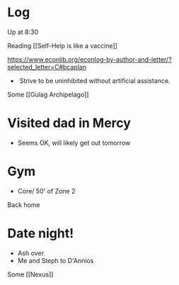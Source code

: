 
# Log


Up at 8:30

Reading [[Self-Help is like a vaccine]]

https://www.econlib.org/econlog-by-author-and-letter/?selected_letter=C#bcaplan
-  Strive to be uninhibited without artificial assistance.

Some [[Gulag Archipelago]]

# Visited dad in Mercy
- Seems OK, will likely get out tomorrow

# Gym
- Core/ 50' of Zone 2

Back home

# Date night! 
- Ash over. 
- Me and Steph to D'Annios 

Some [[Nexus]]
